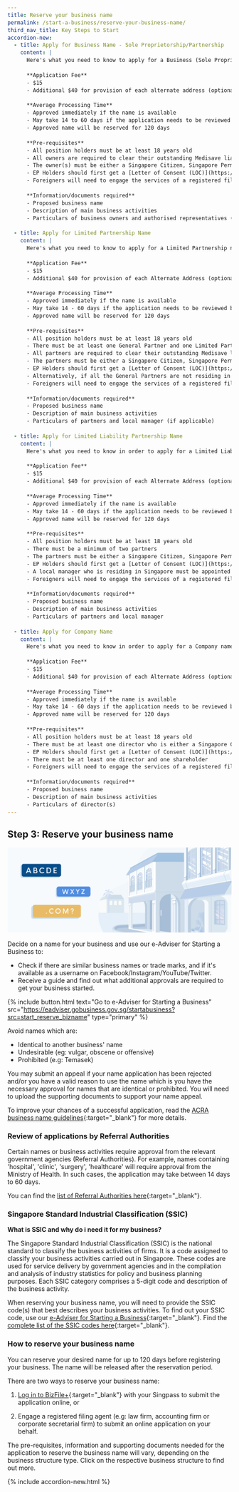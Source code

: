 ```yaml
---
title: Reserve your business name
permalink: /start-a-business/reserve-your-business-name/
third_nav_title: Key Steps to Start
accordion-new:
  - title: Apply for Business Name - Sole Proprietorship/Partnership
    content: |
      Here's what you need to know to apply for a Business (Sole Proprietorship/Partnership) name.

      **Application Fee**
      - $15
      - Additional $40 for provision of each alternate address (optional)

      **Average Processing Time**
      - Approved immediately if the name is available
      - May take 14 to 60 days if the application needs to be reviewed by Referral Authorities
      - Approved name will be reserved for 120 days

      **Pre-requisites**
      - All position holders must be at least 18 years old
      - All owners are required to clear their outstanding Medisave liabilities with CPF Board
      - The owner(s) must be either a Singapore Citizen, Singapore Permanent Resident or an EntrePass Holder or Employment Pass (EP) Holder
      - EP Holders should first get a [Letter of Consent (LOC)](https://www.mom.gov.sg/passes-and-permits/employment-pass/taking-up-secondary-directorship){:target="_blank"} from the Ministry of Manpower
      - Foreigners will need to engage the services of a registered filing agent (e.g. a law firm, accounting firm or corporate secretarial firm) to submit the online application on their behalf

      **Information/documents required**
      - Proposed business name
      - Description of main business activities
      - Particulars of business owners and authorised representatives (if applicable)

  - title: Apply for Limited Partnership Name
    content: |
      Here's what you need to know to apply for a Limited Partnership name.

      **Application Fee**
      - $15
      - Additional $40 for provision of each Alternate Address (optional)

      **Average Processing Time**
      - Approved immediately if the name is available
      - May take 14 - 60 days if the application needs to be reviewed by Referral Authorities
      - Approved name will be reserved for 120 days

      **Pre-requisites**
      - All position holders must be at least 18 years old
      - There must be at least one General Partner and one Limited Partner
      - All partners are required to clear their outstanding Medisave liabilities with CPF Board
      - The partners must be either a Singapore Citizen, Singapore Permanent Resident or an EntrePass or Employment Pass (EP) Holder
      - EP Holders should first get a [Letter of Consent (LOC)](https://www.mom.gov.sg/passes-and-permits/employment-pass/taking-up-secondary-directorship){:target="_blank"} from the Ministry of Manpower
      - Alternatively, if all the General Partners are not residing in Singapore, a local manager must be appointed
      - Foreigners will need to engage the services of a registered filing agent (e.g. a law firm, accounting firm or corporate secretarial firm) to submit the online application on their behalf

      **Information/documents required**
      - Proposed business name
      - Description of main business activities
      - Particulars of partners and local manager (if applicable)

  - title: Apply for Limited Liability Partnership Name
    content: |
      Here's what you need to know in order to apply for a Limited Liability Partnership (LLP) name.

      **Application Fee**
      - $15
      - Additional $40 for provision of each Alternate Address (optional)

      **Average Processing Time**
      - Approved immediately if the name is available
      - May take 14 - 60 days if the application needs to be reviewed by Referral Authorities
      - Approved name will be reserved for 120 days

      **Pre-requisites**
      - All position holders must be at least 18 years old
      - There must be a minimum of two partners
      - The partners must be either a Singapore Citizen, Singapore Permanent Resident or an EntrePass or Employment Pass (EP) Holder
      - EP Holders should first get a [Letter of Consent (LOC)](https://www.mom.gov.sg/passes-and-permits/employment-pass/taking-up-secondary-directorship){:target="_blank"} from the Ministry of Manpower
      - A local manager who is residing in Singapore must be appointed
      - Foreigners will need to engage the services of a registered filing agent (e.g. a law firm, accounting firm or corporate secretarial firm) to submit the online application on their behalf

      **Information/documents required**
      - Proposed business name
      - Description of main business activities
      - Particulars of partners and local manager
     
  - title: Apply for Company Name
    content: |
      Here's what you need to know in order to apply for a Company name.

      **Application Fee**
      - $15
      - Additional $40 for provision of each Alternate Address (optional)

      **Average Processing Time**
      - Approved immediately if the name is available
      - May take 14 - 60 days if the application needs to be reviewed by Referral Authorities
      - Approved name will be reserved for 120 days

      **Pre-requisites**
      - All position holders must be at least 18 years old
      - There must be at least one director who is either a Singapore Citizen, Singapore Permanent Resident or an EntrePass or Employment Pass (EP) Holder
      - EP Holders should first get a [Letter of Consent (LOC)](https://www.mom.gov.sg/passes-and-permits/employment-pass/taking-up-secondary-directorship){:target="_blank"} from the Ministry of Manpower
      - There must be at least one director and one shareholder
      - Foreigners will need to engage the services of a registered filing agent (e.g. a law firm, accounting firm or corporate secretarial firm) to submit the online application on their behalf

      **Information/documents required**
      - Proposed business name
      - Description of main business activities
      - Particulars of director(s)
---
```


## Step 3: Reserve your business name

![Reserve Biz Name](/images/start/StartSJ_ReserveName.jpg)

Decide on a name for your business and use our e-Adviser for Starting a Business to:

- Check if there are similar business names or trade marks, and if it's available as a username on Facebook/Instagram/YouTube/Twitter.
- Receive a guide and find out what additional approvals are required to get your business started.

{% include button.html text="Go to e-Adviser for Starting a Business" src="https://eadviser.gobusiness.gov.sg/startabusiness?src=start_reserve_bizname" type="primary" %}

Avoid names which are:

- Identical to another business' name
- Undesirable (eg: vulgar, obscene or offensive)
- Prohibited (e.g: Temasek)

You may submit an appeal if your name application has been rejected and/or you have a valid reason to use the name which is you have the necessary approval for names that are identical or prohibited. You will need to upload the supporting documents to support your name appeal.

To improve your chances of a successful application, read the [ACRA business name guidelines](https://www.acra.gov.sg/docs/default-source/default-document-library/how-to-guides/lodging-complaints/acra's-policy-statement-on-the-treatment-of-business-names-and-name-complaints.pdf){:target="_blank"} for more details.

### Review of applications by Referral Authorities

Certain names or business activities require approval from the relevant government agencies (Referral Authorities). For example, names containing 'hospital', 'clinic', 'surgery', 'healthcare' will require approval from the Ministry of Health. In such cases, the application may take between 14 days to 60 days.

You can find the [list of Referral Authorities here](https://www.acra.gov.sg/how-to-guides/before-you-start/referral-authorities){:target="_blank"}.

### Singapore Standard Industrial Classification (SSIC)

**What is SSIC and why do i need it for my business?**

The Singapore Standard Industrial Classification (SSIC) is the national standard to classify the business activities of firms. It is a code assigned to classify your business activities carried out in Singapore. These codes are used for service delivery by government agencies and in the compilation and analysis of industry statistics for policy and business planning purposes. Each SSIC category comprises a 5-digit code and description of the business activity.

When reserving your business name, you will need to provide the SSIC code(s) that best describes your business activities. To find out your SSIC code, use our [e-Adviser for Starting a Business](https://eadviser.gobusiness.gov.sg/startabusiness?src=startbiz_reservename){:target="_blank"}. Find the [complete list of the SSIC codes here](https://www.singstat.gov.sg/-/media/files/standards_and_classifications/industrial_classification/ssic2015report-v2018a.pdf){:target="_blank"}.

### How to reserve your business name

You can reserve your desired name for up to 120 days before registering your business. The name will be released after the reservation period.

There are two ways to reserve your business name:

1. [Log in to BizFile+](https://www.bizfile.gov.sg/ngbbizfileinternet/faces/oracle/webcenter/portalapp/pages/BizfileHomepage.jspx#/){:target="_blank"} with your Singpass to submit the application online, or

2. Engage a registered filing agent (e.g: law firm, accounting firm or corporate secretarial firm) to submit an online application on your behalf.

The pre-requisites, information and supporting documents needed for the application to reserve the business name will vary, depending on the business structure type. Click on the respective business structure to find out more.

{% include accordion-new.html %}
